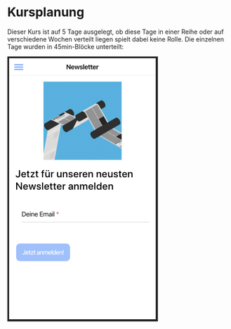 # Kursplanung

Dieser Kurs ist auf 5 Tage ausgelegt, ob diese Tage in einer Reihe oder auf verschiedene Wochen verteilt liegen spielt dabei keine Rolle. Die einzelnen Tage wurden in 45min-Blöcke unterteilt:  


![](.gitbook/assets/image%20%286%29.png)

